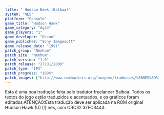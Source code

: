 ```yaml
---
title: " Hudson Hawk (Balboa)"
system: "NES"
platform: "Console"
game_title: "Hudson Hawk"
game_category: "Ação"
game_players: "1"
game_developer: "Ocean"
game_publisher: "Sony Imagesoft"
game_release_date: "1991"
patch_group: "Nenhum"
patch_site: "Nenhum"
patch_version: "1.0"
patch_release: "27/01/2009"
patch_type: "IPS"
patch_progress: "100%"
patch_images: ["http://www.romhackers.org/imagens/traducoes/%5BNES%5D%20Hudson%20Hawk%20-%20Balboa%20-%201.png","http://www.romhackers.org/imagens/traducoes/%5BNES%5D%20Hudson%20Hawk%20-%20Balboa%20-%202.png","http://www.romhackers.org/imagens/traducoes/%5BNES%5D%20Hudson%20Hawk%20-%20Balboa%20-%203.png"]
---
```

Esta é uma boa tradução feita pelo tradutor freelancer Balboa. Todos os textos do jogo estão traduzidos e acentuados, e os gráficos foram editados.ATENÇÃO:Esta tradução deve ser aplicada na ROM original Hudson Hawk (U) [!].nes, com CRC32 37FC3443.